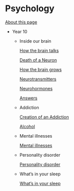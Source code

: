 # Psychology

[About this page](Psychology%207518462e91c34c52a94dd6c0c8f4a83e/About%20this%20page%200426341d020d4775aca97bf2c2c76c98.md)

- Year 10
    - Inside our brain
        
        [How the brain talks](Psychology%207518462e91c34c52a94dd6c0c8f4a83e/How%20the%20brain%20talks%20c77e64736941466d92eacadc082ffd41.md)
        
        [Death of a Neuron](Psychology%207518462e91c34c52a94dd6c0c8f4a83e/Death%20of%20a%20Neuron%2018ab60b4ca93416d8480b85869f70afb.md)
        
        [How the brain grows](Psychology%207518462e91c34c52a94dd6c0c8f4a83e/How%20the%20brain%20grows%2000156b6421754257b42de94ef4699262.md)
        
        [Neurotransmitters](Psychology%207518462e91c34c52a94dd6c0c8f4a83e/Neurotransmitters%2058746a362cae4c8c9becf32328d975ea.md)
        
        [Neurohormones](Psychology%207518462e91c34c52a94dd6c0c8f4a83e/Neurohormones%20946e9f61ed834d2fbe394e7a4bf93945.md)
        
        [Answers](Psychology%207518462e91c34c52a94dd6c0c8f4a83e/Answers%207d4b1965502e45bc84176cfdb467bcad.md)
        
    - Addiction
        
        [Creation of an Addiction](Psychology%207518462e91c34c52a94dd6c0c8f4a83e/Creation%20of%20an%20Addiction%2023421b8be5214584aed6a36074c6a852.md)
        
        [Alcohol](Psychology%207518462e91c34c52a94dd6c0c8f4a83e/Alcohol%20528054c6fd094e78877174bdd33ecc87.md)
        
    - Mental illnesses
        
        [Mental illnesses](Psychology%207518462e91c34c52a94dd6c0c8f4a83e/Mental%20illnesses%20da2cf7f0e7c5435e8868149a26f20608.md)
        
    - Personality disorder
        
        [Personality disorder](Psychology%207518462e91c34c52a94dd6c0c8f4a83e/Personality%20disorder%200e363621769f471caa66e54a2dd2504d.md)
        
    - What’s in your sleep
        
        [What’s in your sleep](Psychology%207518462e91c34c52a94dd6c0c8f4a83e/What%E2%80%99s%20in%20your%20sleep%20e0cf1a9b206d4023bbea5944f15e27a0.md)